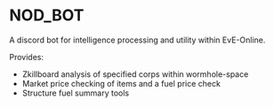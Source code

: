 # NOD_BOT
A discord bot for intelligence processing and utility within EvE-Online.

Provides:
* Zkillboard analysis of specified corps within wormhole-space
* Market price checking of items and a fuel price check
* Structure fuel summary tools
